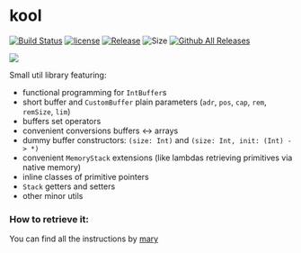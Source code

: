# kool

[![Build Status](https://github.com/kotlin-graphics/kool/workflows/build/badge.svg)](https://github.com/kotlin-graphics/kool/actions?workflow=build)
[![license](https://img.shields.io/badge/License-MIT-orange.svg)](https://github.com/kotlin-graphics/kool/blob/master/LICENSE) 
[![Release](https://jitpack.io/v/kotlin-graphics/kool.svg)](https://jitpack.io/#kotlin-graphics/kool) 
![Size](https://github-size-badge.herokuapp.com/kotlin-graphics/kool.svg)
[![Github All Releases](https://img.shields.io/github/downloads/kotlin-graphics/kool/total.svg)]()

[comment]: <> ([![Contributor Covenant]&#40;https://img.shields.io/badge/Contributor%20Covenant-v2.0%20adopted-ff69b4.svg&#41;]&#40;code_of_conduct.md&#41;)

[<img src="https://unsigned.netlify.app/images/docs_logo.svg">](https://kx-kool.netlify.app)

Small util library featuring:

- functional programming for `IntBuffer`s
- short buffer and `CustomBuffer` plain parameters (`adr`, `pos`, `cap`, `rem`, `remSize`, `lim`)
- buffers set operators
- convenient conversions buffers <-> arrays
- dummy buffer constructors: `(size: Int)` and `(size: Int, init: (Int) -> *)`
- convenient `MemoryStack` extensions (like lambdas retrieving primitives via native memory)
- inline classes of primitive pointers
- `Stack` getters and setters
- other minor utils

### How to retrieve it:

You can find all the instructions by [mary](https://github.com/kotlin-graphics/mary)
